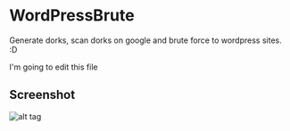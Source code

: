 # WordPressBrute
Generate dorks, scan dorks on google and brute force to wordpress sites. :D

I'm going to edit this file

## Screenshot
![alt tag](http://i.hizliresim.com/R0R3J7.png)
